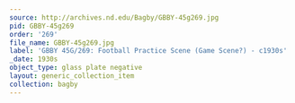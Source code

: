 ```yaml
---
source: http://archives.nd.edu/Bagby/GBBY-45g269.jpg
pid: GBBY-45g269
order: '269'
file_name: GBBY-45g269.jpg
label: 'GBBY 45G/269: Football Practice Scene (Game Scene?) - c1930s'
_date: 1930s
object_type: glass plate negative
layout: generic_collection_item
collection: bagby
---
```

